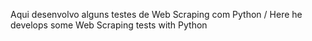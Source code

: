 Aqui desenvolvo alguns testes de Web Scraping com Python
/
Here he develops some Web Scraping tests with Python
